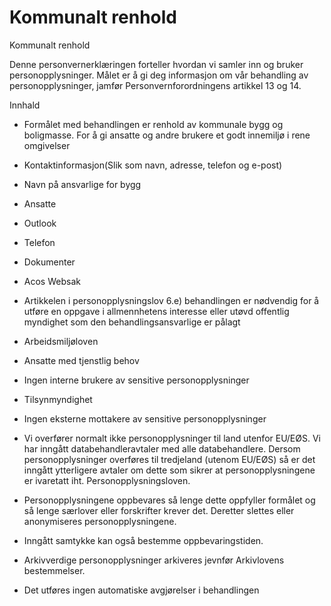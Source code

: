 # Kommunalt renhold

Kommunalt renhold

  

Denne personvernerklæringen forteller hvordan vi samler inn og bruker personopplysninger. Målet er å gi deg informasjon om vår behandling av personopplysninger, jamfør Personvernforordningens artikkel 13 og 14.

  

Innhald

*   Formålet med behandlingen er renhold av kommunale bygg og boligmasse. For å gi ansatte og andre brukere et godt innemiljø i rene omgivelser  
    
*   Kontaktinformasjon(Slik som navn, adresse, telefon og e-post)  
    
*   Navn på ansvarlige for bygg  
    
*   Ansatte  
    
*   Outlook  
    
*   Telefon  
    
*   Dokumenter  
    
*   Acos Websak  
    
*   Artikkelen i personopplysningslov 6.e) behandlingen er nødvendig for å utføre en oppgave i allmennhetens interesse eller utøvd offentlig myndighet som den behandlingsansvarlige er pålagt  
    
*   Arbeidsmiljøloven  
    
*   Ansatte med tjenstlig behov  
    
*   Ingen interne brukere av sensitive personopplysninger  
    
*   Tilsynmyndighet  
    
*   Ingen eksterne mottakere av sensitive personopplysninger  
    
*   Vi overfører normalt ikke personopplysninger til land utenfor EU/EØS. Vi har inngått databehandleravtaler med alle databehandlere. Dersom personopplysninger overføres til tredjeland (utenom EU/EØS) så er det inngått ytterligere avtaler om dette som sikrer at personopplysningene er ivaretatt iht. Personopplysningsloven.  
    
*   Personopplysningene oppbevares så lenge dette oppfyller formålet og så lenge særlover eller forskrifter krever det. Deretter slettes eller anonymiseres personopplysningene.  
    
*   Inngått samtykke kan også bestemme oppbevaringstiden.  
    
*   Arkivverdige personopplysninger arkiveres jevnfør Arkivlovens bestemmelser.  
    
*   Det utføres ingen automatiske avgjørelser i behandlingen